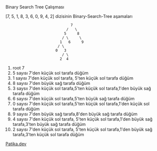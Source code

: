 Binary Search Tree Çalışması

[7, 5, 1, 8, 3, 6, 0, 9, 4, 2] dizisinin Binary-Search-Tree aşamaları

                                  7
                                /   \
                               5     8
                              / \     \
                             1   6     9
                            / \
                           0   3
                              / \
                             2  4  

1. root 7
2. 5 sayısı 7'den küçük sol tarafa düğüm
3. 1 sayısı 7'den küçük sol tarafa, 5'ten küçük sol tarafa düğüm
4. 8 sayısı 7'den büyük sağ tarafa  düğüm
5. 3 saysıı 7'den küçük sol tarafa,5'ten küçük sol tarafa,1'den büyük sağ tarafa düğüm
6. 6 sayısı 7'den küçük sol tarafa,5'ten büyük sağ tarafa düğüm
7. 0 sayısı 7'den küçük sol tarafa,5'ten küçük sol tarafa,1'den küçük sol tarafa düğüm
8. 9 sayısı 7'den büyük sağ tarafa,8'den büyük sağ tarafa düğüm
9. 4 sayısı 7'den küçük sol tarafa, 5'ten küçük sol tarafa,1'den büyük sağ tarafa,3'ten büyük sağ tarafa düğüm
10. 2 sayısı 7'den küçük sol tarafa, 5'ten küçük sol tarafa,1'den büyük sağ tarafa,3'ten küçük sol tarafa düğüm


[Patika.dev](https://www.patika.dev/tr)


